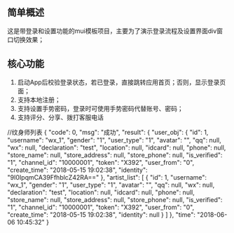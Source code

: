 ## 简单概述
这是带登录和设置功能的mui模板项目，主要为了演示登录流程及设置界面div窗口切换效果；

## 核心功能
1. 启动App后校验登录状态，若已登录，直接跳转应用首页；否则，显示登录页面；
2. 支持本地注册；
3. 支持设置手势密码，登录时可使用手势密码代替账号、密码；
4. 支持评分、分享、拨打客服电话

//纹身师列表
{
  "code": 0,
  "msg": "成功",
  "result": {
    "user_obj": {
      "id": 1,
      "username": "wx_1",
      "gender": "1",
      "user_type": "1",
      "avatar": "",
      "qq": null,
      "wx": null,
      "declaration": "test",
      "location": null,
      "idcard": null,
      "phone": null,
      "store_name": null,
      "store_address": null,
      "store_phone": null,
      "is_verified": "1",
      "channel_id": "10000001",
      "token": "X392",
      "user_from": "0",
      "create_time": "2018-05-15 19:02:38",
      "identity": "9I0IpqmCA39FfhblcZ42RA=="
    },
    "artist_list": [
      {
        "id": 1,
        "username": "wx_1",
        "gender": "1",
        "user_type": "1",
        "avatar": "",
        "qq": null,
        "wx": null,
        "declaration": "test",
        "location": null,
        "idcard": null,
        "phone": null,
        "store_name": null,
        "store_address": null,
        "store_phone": null,
        "is_verified": "1",
        "channel_id": "10000001",
        "token": "X392",
        "user_from": "0",
        "create_time": "2018-05-15 19:02:38",
        "identity": null
      }
    ]
  },
  "time": "2018-06-06 10:45:32"
}
